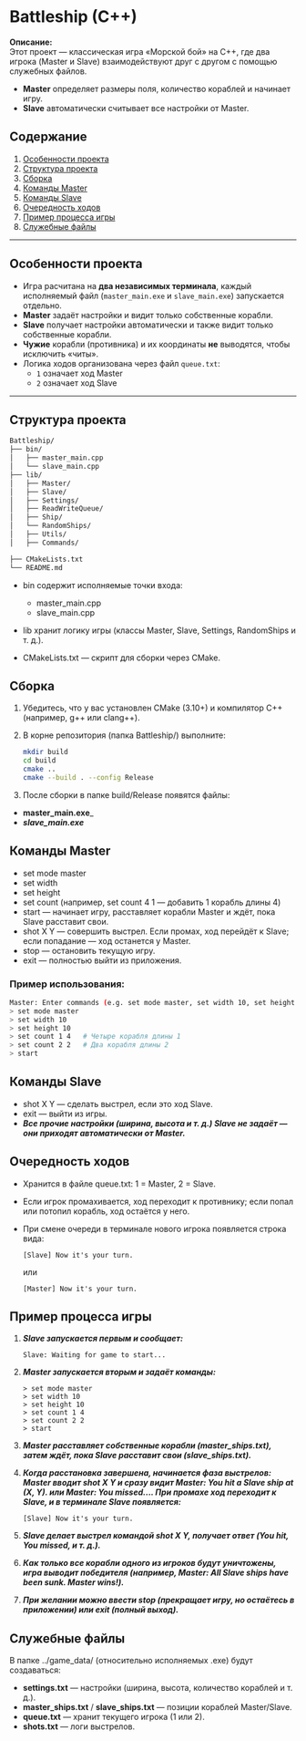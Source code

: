 # Battleship (C++)

**Описание:**  
Этот проект — классическая игра «Морской бой» на C++, где два игрока (Master и Slave) взаимодействуют друг с другом с помощью служебных файлов. 

- **Master** определяет размеры поля, количество кораблей и начинает игру.  
- **Slave** автоматически считывает все настройки от Master.  

## Содержание
1. [Особенности проекта](#особенности-проекта)
2. [Структура проекта](#структура-проекта)
3. [Сборка](#сборка)
4. [Команды Master](#команды-master)
5. [Команды Slave](#команды-slave)
6. [Очередность ходов](#очередность-ходов)
7. [Пример процесса игры](#пример-процесса-игры)
8. [Служебные файлы](#служебные-файлы)

---

## Особенности проекта

- Игра расчитана на **два независимых терминала**, каждый исполняемый файл (`master_main.exe` и `slave_main.exe`) запускается отдельно.
- **Master** задаёт настройки и видит только собственные корабли.  
- **Slave** получает настройки автоматически и также видит только собственные корабли.  
- **Чужие** корабли (противника) и их координаты **не** выводятся, чтобы исключить «читы».  
- Логика ходов организована через файл `queue.txt`:  
  - `1` означает ход Master  
  - `2` означает ход Slave

---

## Структура проекта

```bash
Battleship/
├── bin/
│   ├── master_main.cpp
│   └── slave_main.cpp
├── lib/
│   ├── Master/
│   ├── Slave/
│   ├── Settings/
│   ├── ReadWriteQueue/
│   ├── Ship/
│   └── RandomShips/
│   ├── Utils/
│   ├── Commands/

├── CMakeLists.txt
└── README.md
```

- bin содержит исполняемые точки входа:
  - master_main.cpp
  - slave_main.cpp

- lib хранит логику игры (классы Master, Slave, Settings, RandomShips и т. д.).

- CMakeLists.txt — скрипт для сборки через CMake.

## Сборка

1. Убедитесь, что у вас установлен CMake (3.10+) и компилятор C++ (например, g++ или clang++).

2. В корне репозитория (папка Battleship/) выполните:
   ```bash copycode
   mkdir build
   cd build
   cmake ..
   cmake --build . --config Release
   ```

3. После сборки в папке build/Release появятся файлы:
- __master_main.exe___
- ___slave_main.exe___

## Команды Master

- set mode master
- set width <N>
- set height <N>
- set count <type> <count> (например, set count 4 1 — добавить 1 корабль длины 4)
- start — начинает игру, расставляет корабли Master и ждёт, пока Slave расставит свои.
- shot X Y — совершить выстрел. Если промах, ход перейдёт к Slave; если попадание — ход останется у Master.
- stop — остановить текущую игру.
- exit — полностью выйти из приложения.

### Пример использования:
```bash copycode
Master: Enter commands (e.g. set mode master, set width 10, set height 10, set count 4 1, start):
> set mode master
> set width 10
> set height 10
> set count 1 4   # Четыре корабля длины 1
> set count 2 2   # Два корабля длины 2
> start
```

## Команды Slave
- shot X Y — сделать выстрел, если это ход Slave.
- exit — выйти из игры.
- ___Все прочие настройки (ширина, высота и т. д.) Slave не задаёт — они приходят автоматически от Master.___

## Очередность ходов
- Хранится в файле queue.txt: 1 = Master, 2 = Slave.
- Если игрок промахивается, ход переходит к противнику; если попал или потопил корабль, ход остаётся у него.
- При смене очереди в терминале нового игрока появляется строка вида:
   ```arduino copycode
   [Slave] Now it's your turn.
   ```
   или

   ```arduino copycode
   [Master] Now it's your turn.
   ```

## Пример процесса игры 
1. ___Slave запускается первым и сообщает:___
   ```vbnet copycode
   Slave: Waiting for game to start...
   ```

2. ___Master запускается вторым и задаёт команды:___
   ```shell copycode
   > set mode master
   > set width 10
   > set height 10
   > set count 1 4
   > set count 2 2
   > start
   ```

3. ___Master расставляет собственные корабли (master_ships.txt), затем ждёт, пока Slave расставит свои (slave_ships.txt).___

4. ___Когда расстановка завершена, начинается фаза выстрелов:
Master вводит shot X Y и сразу видит Master: You hit a Slave ship at (X, Y). или Master: You missed....
При промахе ход переходит к Slave, и в терминале Slave появляется:___
   ```arduino copycode
   [Slave] Now it's your turn.
   ```

5. ___Slave делает выстрел командой shot X Y, получает ответ (You hit, You missed, и т. д.).___
6. ___Как только все корабли одного из игроков будут уничтожены, игра выводит победителя (например, Master: All Slave ships have been sunk. Master wins!).___
7. ___При желании можно ввести stop (прекращает игру, но остаётесь в приложении) или exit (полный выход).___

## Служебные файлы
В папке ../game_data/ (относительно исполняемых .exe) будут создаваться:

- **settings.txt** — настройки (ширина, высота, количество кораблей и т. д.).
- **master_ships.txt** / **slave_ships.txt** — позиции кораблей Master/Slave.
- **queue.txt** — хранит текущего игрока (1 или 2).
- **shots.txt** — логи выстрелов.
